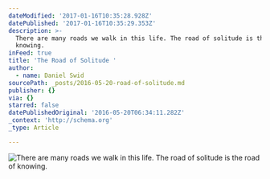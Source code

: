 ```yaml
---
dateModified: '2017-01-16T10:35:28.928Z'
datePublished: '2017-01-16T10:35:29.353Z'
description: >-
  There are many roads we walk in this life. The road of solitude is the road of
  knowing.
inFeed: true
title: 'The Road of Solitude '
author:
  - name: Daniel Swid
sourcePath: _posts/2016-05-20-road-of-solitude.md
publisher: {}
via: {}
starred: false
datePublishedOriginal: '2016-05-20T06:34:11.282Z'
_context: 'http://schema.org'
_type: Article

---
```

![There are many roads we walk in this life. The road of solitude is the road of knowing.](https://s3-us-west-2.amazonaws.com/the-grid-img/p/861ab8fe552d1d1920813d835bd33f0ebcb40ab1.jpg)